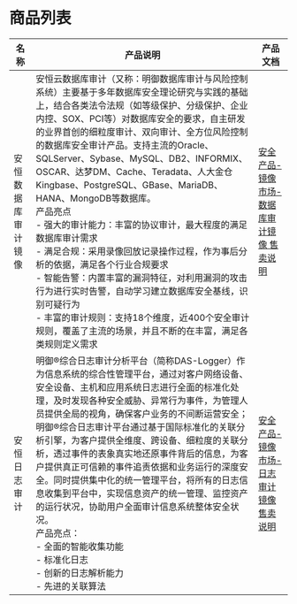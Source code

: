 <a name="WxwoW"></a>
# 商品列表
| 名称 | 产品说明 | 产品文档 |
| --- | --- | --- |
| 安恒数据库审计镜像 | 安恒云数据库审计（又称：明御数据库审计与⻛险控制系统）主要基于多年数据库安全理论研究与实践的基础上，结合各类法令法规（如等级保护、分级保护、企业内控、SOX、PCI等）对数据库安全的要求，自主研发的业界首创的细粒度审计、双向审计、全方位⻛险控制的数据库安全审计产品。支持主流的Oracle、SQLServer、Sybase、MySQL、DB2、INFORMIX、OSCAR、达梦DM、Cache、Teradata、人大金仓Kingbase、PostgreSQL、GBase、MariaDB、HANA、MongoDB等数据库。<br />产品亮点<br />- 强大的审计能力：丰富的协议审计，最大程度的满足数据库审计需求<br />- 满足合规：采用录像回放记录操作过程，作为事后分析的依据，满足各个行业合规要求<br />- 智能告警：内置丰富的漏洞特征，对利用漏洞的攻击行为进行实时告警，自动学习建立数据库安全基线，识别可疑行为<br />- 丰富的审计规则：支持18个维度，近400个安全审计规则，覆盖了主流的场景，并且不断的在丰富，满足各类规则定义需求<br /> | [安全产品-镜像市场-数据库审计镜像 售卖说明](/introduction/product_brief/安恒云数据库审计.md) |
| 安恒日志审计 | 明御®综合日志审计分析平台（简称DAS-Logger）作为信息系统的综合性管理平台，通过对客户网络设备、安全设备、主机和应用系统日志进行全面的标准化处理，及时发现各种安全威胁、异常行为事件，为管理人员提供全局的视角，确保客户业务的不间断运营安全；明御®综合日志审计平台通过基于国际标准化的关联分析引擎，为客户提供全维度、跨设备、细粒度的关联分析，透过事件的表象真实地还原事件背后的信息，为客户提供真正可信赖的事件追责依据和业务运行的深度安全。同时提供集中化的统一管理平台，将所有的日志信息收集到平台中，实现信息资产的统一管理、监控资产的运行状况，协助用户全面审计信息系统整体安全状况。<br />产品亮点：<br />- 全面的智能收集功能<br />- 标准化日志<br />- 创新的日志解析能力<br />- 先进的关联算法<br /> | [安全产品-镜像市场-日志审计镜像 售卖说明](/introduction/product_brief/明御综合日志审计分析平台.md) |


